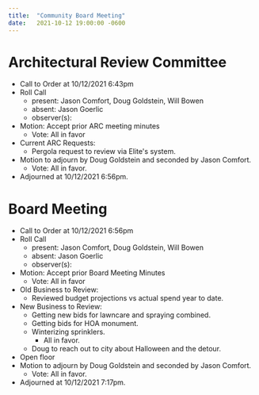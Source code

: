 ```yaml
---
title:  "Community Board Meeting"
date:   2021-10-12 19:00:00 -0600
---
```


# Architectural Review Committee

- Call to Order at 10/12/2021 6:43pm
- Roll Call
    - present: Jason Comfort, Doug Goldstein, Will Bowen
    - absent: Jason Goerlic
    - observer(s):
- Motion: Accept prior ARC meeting minutes
  - Vote: All in favor
- Current ARC Requests:
  - Pergola request to review via Elite's system.
- Motion to adjourn by Doug Goldstein and seconded by Jason Comfort.
  - Vote: All in favor.
- Adjourned at 10/12/2021 6:56pm.

# Board Meeting

- Call to Order at 10/12/2021 6:56pm
- Roll Call
    - present: Jason Comfort, Doug Goldstein, Will Bowen
    - absent: Jason Goerlic
    - observer(s):
- Motion: Accept prior Board Meeting Minutes
  - Vote: All in favor
- Old Business to Review:
  - Reviewed budget projections vs actual spend year to date.
- New Business to Review:
  - Getting new bids for lawncare and spraying combined.
  - Getting bids for HOA monument.
  - Winterizing sprinklers.
    - All in favor.
  - Doug to reach out to city about Halloween and the detour.
- Open floor
- Motion to adjourn by Doug Goldstein and seconded by Jason Comfort.
  - Vote: All in favor.
- Adjourned at 10/12/2021 7:17pm.
